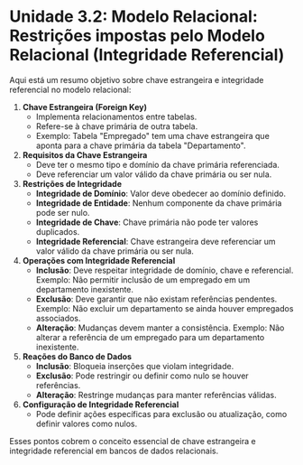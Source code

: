# Unidade 3.2: Modelo Relacional: Restrições impostas pelo Modelo Relacional (Integridade Referencial)

Aqui está um resumo objetivo sobre chave estrangeira e integridade referencial no modelo relacional:

1. **Chave Estrangeira (Foreign Key)**
    - Implementa relacionamentos entre tabelas.
    - Refere-se à chave primária de outra tabela.
    - Exemplo: Tabela "Empregado" tem uma chave estrangeira que aponta para a chave primária da tabela "Departamento".
2. **Requisitos da Chave Estrangeira**
    - Deve ter o mesmo tipo e domínio da chave primária referenciada.
    - Deve referenciar um valor válido da chave primária ou ser nula.
3. **Restrições de Integridade**
    - **Integridade de Domínio**: Valor deve obedecer ao domínio definido.
    - **Integridade de Entidade**: Nenhum componente da chave primária pode ser nulo.
    - **Integridade de Chave**: Chave primária não pode ter valores duplicados.
    - **Integridade Referencial**: Chave estrangeira deve referenciar um valor válido da chave primária ou ser nula.
4. **Operações com Integridade Referencial**
    - **Inclusão**: Deve respeitar integridade de domínio, chave e referencial. Exemplo: Não permitir inclusão de um empregado em um departamento inexistente.
    - **Exclusão**: Deve garantir que não existam referências pendentes. Exemplo: Não excluir um departamento se ainda houver empregados associados.
    - **Alteração**: Mudanças devem manter a consistência. Exemplo: Não alterar a referência de um empregado para um departamento inexistente.
5. **Reações do Banco de Dados**
    - **Inclusão**: Bloqueia inserções que violam integridade.
    - **Exclusão**: Pode restringir ou definir como nulo se houver referências.
    - **Alteração**: Restringe mudanças para manter referências válidas.
6. **Configuração de Integridade Referencial**
    - Pode definir ações específicas para exclusão ou atualização, como definir valores como nulos.

Esses pontos cobrem o conceito essencial de chave estrangeira e integridade referencial em bancos de dados relacionais.